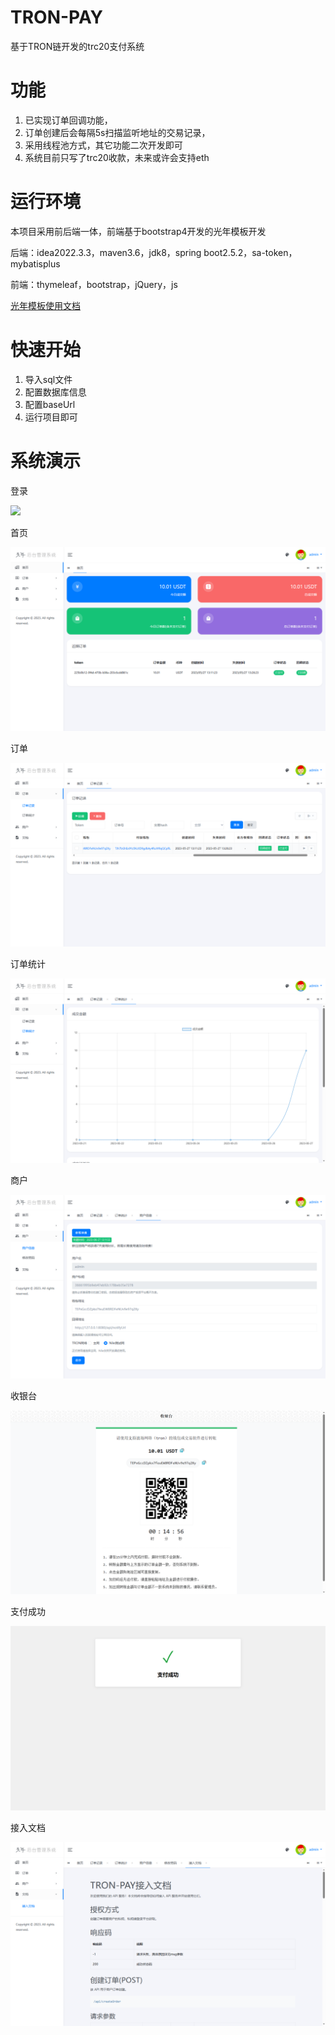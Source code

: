 # TRON-PAY

基于TRON链开发的trc20支付系统

# 功能

1. 已实现订单回调功能，
2. 订单创建后会每隔5s扫描监听地址的交易记录，
3. 采用线程池方式，其它功能二次开发即可
4. 系统目前只写了trc20收款，未来或许会支持eth

# 运行环境

本项目采用前后端一体，前端基于bootstrap4开发的光年模板开发

后端：idea2022.3.3，maven3.6，jdk8，spring boot2.5.2，sa-token，mybatisplus

前端：thymeleaf，bootstrap，jQuery，js

[光年模板使用文档](http://www.bixiaguangnian.com/)

# 快速开始

1. 导入sql文件
2. 配置数据库信息
3. 配置baseUrl
4. 运行项目即可

# 系统演示

登录

![](https://github.com/wangcheng-qaq/tron-pay/blob/master/image/Snipaste_2023-05-27_13-25-19.png)

首页

![](.\image\Snipaste_2023-05-27_13-26-05.png)

订单

![](.\image\Snipaste_2023-05-27_13-26-24.png)

订单统计

![](.\image\Snipaste_2023-05-27_13-26-31.png)

商户

![](.\image\Snipaste_2023-05-27_13-26-36.png)

收银台

![](.\image\Snipaste_2023-05-27_13-27-04.png)

支付成功

![](.\image\Snipaste_2023-05-27_13-27-10.png)

接入文档

![](.\image\Snipaste_2023-05-27_13-26-53.png)
